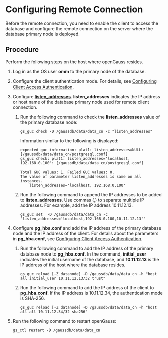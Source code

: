 # Configuring Remote Connection<a name="EN-US_TOPIC_0289899869"></a>

Before the remote connection, you need to enable the client to access the database and configure the remote connection on the server where the database primary node is deployed.

## Procedure<a name="en-us_topic_0283137450_en-us_topic_0237120291_en-us_topic_0059778856_sa769b5cf486f45fe92aa0397f870561e"></a>

Perform the following steps on the host where openGauss resides.

1.  Log in as the OS user  **omm**  to the primary node of the database.
2.  Configure the client authentication mode. For details, see  [Configuring Client Access Authentication](configuring-client-access-authentication.md).
3.  Configure  **[listen\_addresses](connection-settings.md#en-us_topic_0283136886_en-us_topic_0237124695_en-us_topic_0059777636_sed0adde99a3f47669f5d4ab557b36b35)**.  **listen\_addresses**  indicates the IP address or host name of the database primary node used for remote client connection.
    1.  Run the following command to check the  **listen\_addresses**  value of the primary database node:

        ```
        gs_guc check -D /gaussdb/data/data_cn -c "listen_addresses"
        ```

        Information similar to the following is displayed:

        ```
        expected guc information: plat1: listen_addresses=NULL: [/gaussdb/data/data_cn/postgresql.conf]
        gs_guc check: plat1: listen_addresses='localhost, 192.168.0.100': [/gaussdb/data/data_cn/postgresql.conf]
        
        Total GUC values: 1. Failed GUC values: 0.
        The value of parameter listen_addresses is same on all instances.
            listen_addresses='localhost, 192.168.0.100'
        ```

    2.  Run the following command to append the IP addresses to be added to  **listen\_addresses**. Use commas \(,\) to separate multiple IP addresses. For example, add the IP address 10.11.12.13.

        ```
        gs_guc set  -D /gaussdb/data/data_cn -c "listen_addresses='localhost,192.168.0.100,10.11.12.13'"
        ```

4.  Configure  **pg\_hba.conf**  and add the IP address of the primary database node and the IP address of the client. For details about the parameters in  **pg\_hba.conf**, see  [Configuring Client Access Authentication](configuring-client-access-authentication.md).
    1.  Run the following command to add the IP address of the primary database node to  **pg\_hba.conf**. In the command,  **initial\_user**  indicates the initial username of the database, and  **10.11.12.13**  is the IP address of the host where the database resides.

        ```
        gs_guc reload [-Z datanode] -D /gaussdb/data/data_cn -h "host all initial_user 10.11.12.13/32 trust"
        ```

    2.  Run the following command to add the IP address of the client to  **pg\_hba.conf**. If the IP address is 10.11.12.34, the authentication mode is SHA-256.

        ```
        gs_guc reload [-Z datanode] -D /gaussdb/data/data_cn -h "host all all 10.11.12.34/32 sha256"
        ```

5.  Run the following command to restart openGauss:

    ```
    gs_ctl restart -D /gaussdb/data/data_cn
    ```


